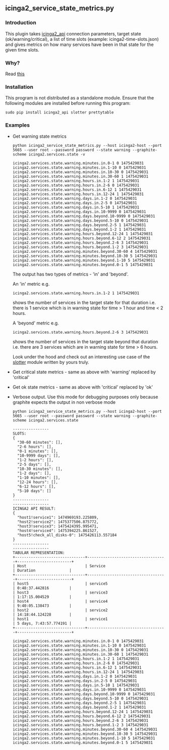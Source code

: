 ## icinga2_service_state_metrics.py

### Introduction

This plugin takes [icinga2_api](https://github.com/saurabh-hirani/icinga2_api) connection parameters, target state (ok/warning/critical), a list of time slots (example: icinga2-time-slots.json) and gives metrics on how many services have been in that state for the given time slots.

### Why?

Read [this](TODO)

### Installation

This program is not distributed as a standalone module. Ensure that the following modules are installed before running this program:

```
sudo pip install icinga2_api slotter prettytable
```

### Examples

- Get warning state metrics

  ```
  python icinga2_service_state_metrics.py --host icinga2-host --port 5665 --user root --password password --state warning --graphite-scheme icinga2.services.state -v

  icinga2.services.state.warning.minutes.in.0-1 0 1475429031
  icinga2.services.state.warning.minutes.in.1-10 0 1475429031
  icinga2.services.state.warning.minutes.in.10-30 0 1475429031
  icinga2.services.state.warning.minutes.in.30-60 1 1475429031
  icinga2.services.state.warning.hours.in.1-2 1 1475429031
  icinga2.services.state.warning.hours.in.2-6 0 1475429031
  icinga2.services.state.warning.hours.in.6-12 1 1475429031
  icinga2.services.state.warning.hours.in.12-24 1 1475429031
  icinga2.services.state.warning.days.in.1-2 0 1475429031
  icinga2.services.state.warning.days.in.2-5 0 1475429031
  icinga2.services.state.warning.days.in.5-10 1 1475429031
  icinga2.services.state.warning.days.in.10-9999 0 1475429031
  icinga2.services.state.warning.days.beyond.10-9999 0 1475429031
  icinga2.services.state.warning.days.beyond.5-10 0 1475429031
  icinga2.services.state.warning.days.beyond.2-5 1 1475429031
  icinga2.services.state.warning.days.beyond.1-2 1 1475429031
  icinga2.services.state.warning.hours.beyond.12-24 1 1475429031
  icinga2.services.state.warning.hours.beyond.6-12 2 1475429031
  icinga2.services.state.warning.hours.beyond.2-6 3 1475429031
  icinga2.services.state.warning.hours.beyond.1-2 3 1475429031
  icinga2.services.state.warning.minutes.beyond.30-60 4 1475429031
  icinga2.services.state.warning.minutes.beyond.10-30 5 1475429031
  icinga2.services.state.warning.minutes.beyond.1-10 5 1475429031
  icinga2.services.state.warning.minutes.beyond.0-1 5 1475429031
  ```

  The output has two types of metrics - 'in' and 'beyond'.

  An 'in' metric e.g.

  ```
  icinga2.services.state.warning.hours.in.1-2 1 1475429031
  ```

  shows the number of services in the target state for that duration i.e. there is 1 service which is in warning state for time > 1 hour and time < 2 hours.

  A 'beyond' metric e.g.

  ```
  icinga2.services.state.warning.hours.beyond.2-6 3 1475429031
  ```

  shows the number of services in the target state beyond that duration i.e. there are 3 services which are in warning state for time > 6 hours.

  Look under the hood and check out an interesting use case of the [slotter](https://github.com/saurabh-hirani/slotter) module written by yours truly.

- Get critical state metrics - same as above with 'warning' replaced by 'critical'

- Get ok state metrics - same as above with 'critical' replaced by 'ok'

- Verbose output. Use this mode for debugging purposes only because graphite expects the output in non verbose mode

  ```
  python icinga2_service_state_metrics.py --host icinga2-host --port 5665 --user root --password password --state warning --graphite-scheme icinga2.services.state

  ----------------
  SLOTS:
  {
    "30-60 minutes": [],
    "2-6 hours": [],
    "0-1 minutes": [],
    "10-9999 days": [],
    "1-2 hours": [],
    "2-5 days": [],
    "10-30 minutes": [],
    "1-2 days": [],
    "1-10 minutes": [],
    "12-24 hours": [],
    "6-12 hours": [],
    "5-10 days": []
  }
  ----------------
  ----------------
  ICINGA2 API RESULT:
  {
    "host1!service1": 1474969193.225809,
    "host2!service2": 1475377506.875772,
    "host3!service3": 1475424395.995471,
    "host4!service4": 1475394225.861527,
    "host5!check_all_disks-0": 1475426113.557184
  }
  ----------------
  ----------------
  TABULAR REPRESENTATION:
  +-------------------------------+-----------------------------------+------------------------+
  | Host                          | Service                           | Duration               |
  +-------------------------------+-----------------------------------+------------------------+
  | host5                         | service5                          | 0:48:37.442816         |
  | host3                         | service3                          | 1:17:15.004529         |
  | host4                         | service4                          | 9:40:05.138473         |
  | host2                         | service2                          | 14:18:44.124228        |
  | host1                         | service1                          | 5 days, 7:43:57.774191 |
  +-------------------------------+-----------------------------------+------------------------+

  icinga2.services.state.warning.minutes.in.0-1 0 1475429031
  icinga2.services.state.warning.minutes.in.1-10 0 1475429031
  icinga2.services.state.warning.minutes.in.10-30 0 1475429031
  icinga2.services.state.warning.minutes.in.30-60 1 1475429031
  icinga2.services.state.warning.hours.in.1-2 1 1475429031
  icinga2.services.state.warning.hours.in.2-6 0 1475429031
  icinga2.services.state.warning.hours.in.6-12 1 1475429031
  icinga2.services.state.warning.hours.in.12-24 1 1475429031
  icinga2.services.state.warning.days.in.1-2 0 1475429031
  icinga2.services.state.warning.days.in.2-5 0 1475429031
  icinga2.services.state.warning.days.in.5-10 1 1475429031
  icinga2.services.state.warning.days.in.10-9999 0 1475429031
  icinga2.services.state.warning.days.beyond.10-9999 0 1475429031
  icinga2.services.state.warning.days.beyond.5-10 0 1475429031
  icinga2.services.state.warning.days.beyond.2-5 1 1475429031
  icinga2.services.state.warning.days.beyond.1-2 1 1475429031
  icinga2.services.state.warning.hours.beyond.12-24 1 1475429031
  icinga2.services.state.warning.hours.beyond.6-12 2 1475429031
  icinga2.services.state.warning.hours.beyond.2-6 3 1475429031
  icinga2.services.state.warning.hours.beyond.1-2 3 1475429031
  icinga2.services.state.warning.minutes.beyond.30-60 4 1475429031
  icinga2.services.state.warning.minutes.beyond.10-30 5 1475429031
  icinga2.services.state.warning.minutes.beyond.1-10 5 1475429031
  icinga2.services.state.warning.minutes.beyond.0-1 5 1475429031
  ```

